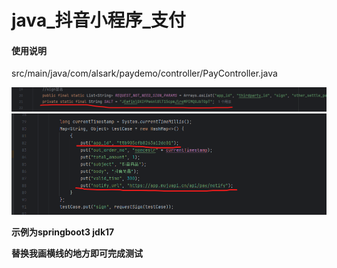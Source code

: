 # java_抖音小程序_支付


#### 使用说明

src/main/java/com/alsark/paydemo/controller/PayController.java


![输入图片说明](3b769a947a1d5076d801c219516daf5.png)
![输入图片说明](fa2ea5c8eb2adb9ef8c6d7b8e27888a.png)

 **示例为springboot3 jdk17** 

 **替换我画横线的地方即可完成测试** 
